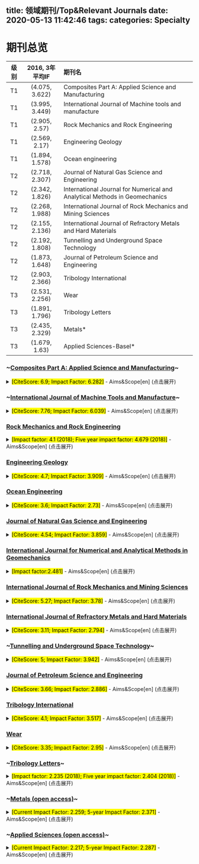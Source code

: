 title: 领域期刊/Top&Relevant Journals
date: 2020-05-13 11:42:46
tags: 
categories: Specialty
---

# 期刊总览

| 级别 | 2016, 3年平均IF | 期刊名 |
| :------: | :------: | :------ |
| T1 | (4.075, 3.622) | Composites Part A: Applied Science and Manufacturing |
| T1 | (3.995, 3.449) | International Journal of Machine tools and manufacture |
| T1 | (2.905, 2.57)  | Rock Mechanics and Rock Engineering |
| T1 | (2.569, 2.17)  | Engineering Geology |
| T1 | (1.894, 1.578) | Ocean engineering |
| T2 | (2.718, 2.307) | Journal of Natural Gas Science and Engineering |
| T2 | (2.342, 1.826) | International Journal for Numerical and Analytical Methods in Geomechanics |
| T2 | (2.268, 1.988) | International Journal of Rock Mechanics and Mining Sciences |
| T2 | (2.155, 2.136) | International Journal of Refractory Metals and Hard Materials |
| T2 | (2.192, 1.808) | Tunnelling and Underground Space Technology |
| T2 | (1.873, 1.648) | Journal of Petroleum Science and Engineering |
| T2 | (2.903, 2.366) | Tribology International | |
| T3 | (2.531, 2.256) | Wear |
| T3 | (1.891, 1.796) | Tribology Letters |
| T3 | (2.435, 2.329) | Metals* |
| T3 | (1.679, 1.63)  | Applied Sciences-Basel* |


### ~[Composites Part A: Applied Science and Manufacturing](https://www.sciencedirect.com/journal/composites-part-a-applied-science-and-manufacturing)~

<details>
<summary><mark>[CiteScore: 6.9; Impact Factor: 6.282]</mark> - Aims&Scope[en] (点击展开)</summary>
Composites Part A: Applied Science and Manufacturing publishes original research papers, review articles, case studies, short communications and letters from a wide variety of sources dealing with all aspects of the science and technology of composite materials, including fibrous and particulate reinforcements in polymeric, metallic and ceramic matrices, and 'natural' composites such as wood and biological materials. The range of applicable topics includes the properties, design and manufacture of reinforcing fibers and particles, novel architectures and concepts, multifunctional composites, advances in fabrication and processing of composite materials and structures, manufacturing science, process modelling, experimental mechanics, microstructural characterization of composites and their constituent phases, interfaces in composites, new approaches to prediction and measurement of mechanical, physical and chemical behaviour, and performance of composites in service. Articles are also welcomed on economic and commercial aspects of the applications of composites, design with composites and case studies. All articles are subject to rigorous peer review to ensure they make an important and novel contribution, and a high standard is set for both content and presentation. The Editors aim to conduct the review procedure with the minimum of delay so that prompt publication ensues.
</details>


### ~[International Journal of Machine Tools and Manufacture](https://www.sciencedirect.com/journal/international-journal-of-machine-tools-and-manufacture)~

<details>
<summary><mark>[CiteScore: 7.76; Impact Factor: 6.039]</mark> - Aims&Scope[en] (点击展开)</summary>
The International Journal of Machine Tools and Manufacture is devoted to advances in scientific understanding of essential mechanics of processes and machines applied to the manufacture of engineering components, mainly in metals, but also in composites, ceramics and other structural/functional materials. To this end coverage is given to a range of topics that includes:

* Essential mechanics of processes involving material removal, accretion and deformation, in solid, semi-solid or particulate form
* Significant scientific development of existing or new processes and machines
* In-depth characterisation of workpiece materials (structure/surfaces) by advanced techniques (e.g. SEM, EDS, TEM, EBSD, AES, Raman spectroscopy) to reveal new phenomenological aspects that govern manufacturing processes
* Tool design, utilisation and in-depth studies of failure mechanisms
* Novel concepts of machine tools/fixtures/tool holders supported by modelling and demonstrations that are relevant to manufacturing processes within the journal's remit
* Novel scientific contributions dealing with interactions between the machine tool, control system, software design and processes.
* Studies of specific mechanisms governing niche processes (e.g. ultra-high precision, nano /atomic level manufacturing with either mechanical or non-mechanical "tools")
* Novel approaches, supported by adequate in-depth scientific analysis, addressing emerging /breakthrough processes (e.g. bio-inspired manufacturing) and/or applications (e.g. ultra-high precision optics)

The above list is not exhaustive and papers on other topics associated with process science/technology or manufacturing hardware are welcome. Significant and useful advance of the current state of knowledge is an essential factor and it is important that papers are presented in a manner that will be appreciated by both academics and practising engineers. It is unlikely that papers dealing with theory or modelling alone will be acceptable, unless a significant proven advance in scientific/technological knowledge is demonstrated. Likewise, papers in which the use of methodology predominates over technological advance would probably be rejected. Normally, multipart papers are not acceptable.
</details>


### [Rock Mechanics and Rock Engineering](https://www.springer.com/journal/603)

<details>
<summary><mark>[Impact factor: 4.1 (2018); Five year impact factor: 4.679 (2018)]</mark> - Aims&Scope[en] (点击展开)</summary>
Rock Mechanics and Rock Engineering covers the experimental and theoretical aspects of rock mechanics, including laboratory and field testing, methods of computation and field observation of structural behavior. The journal maintains the strong link between engineering geology and rock engineering, providing a bridge between fundamental developments and practical application. Coverage includes case histories on design and construction of structures in rock such as underground openings, large dam foundations and rock slopes.
Fields of interest include rock mechanics in all its varied aspects including laboratory testing, field investigations, computational methods and design principles. The journal also reports on applications in tunneling, rock slopes, large dam foundations, mining, engineering and engineering geology.
</details>


### [Engineering Geology](https://www.sciencedirect.com/journal/engineering-geology/)

<details>
<summary><mark>[CiteScore: 4.7; Impact Factor: 3.909]</mark> - Aims&Scope[en] (点击展开)</summary>
Engineering Geology is an international interdisciplinary journal bridging the fields of the earth sciences and engineering, particularly geological and geotechnical engineering. The focus of the journal is on geological or engineering studies that are of interest to engineering geologists, whether their initial training is in geology or civil/mining engineering. The studies published in this journal must show relevance to engineering, environmental concerns, and safety.
Sample topics of interest include but are not limited to applied geomorphology and structural geology, applied geophysics and geochemistry, environmental geology and hydrogeology, land use planning, natural hazards, remote sensing techniques, soil and rock mechanics and applied geotechnical engineering.
Paper types considered are original research articles, case histories, and comprehensive reviews. Case studies, in particular, should emphasize why the paper is of interest to the international readership of this journal, and/or what new or novel research or theoretical methods are being presented.
The journal is intended for academic scientists, industry and applied researchers, and policy and decision makers.
</details>


### [Ocean Engineering](https://www.sciencedirect.com/journal/ocean-engineering)

<details>
<summary><mark>[CiteScore: 3.6; Impact Factor: 2.73]</mark> - Aims&Scope[en] (点击展开)</summary>
Ocean Engineering provides a medium for the publication of original research and development work in the field of ocean engineering. Ocean Engineering seeks papers in the following topics.
Ocean Engineering including:
fixed and floating offshore platforms;
pipelines and risers;
cables and mooring;
buoy technology;
foundation engineering;
ocean mining;
marine and offshore renewable energy;
aquaculture engineering; and subsea engineering.
Naval Architecture including:
ship and special marine vehicle design;
intact and damaged stability;
technology for energy efficiency and green shipping;
ship production technology;
decommissioning and recycling.
Polar and Arctic Engineering including:
ice mechanics;
ice-structure interaction;
polar operations;
polar design;
environmental protection.
Automatic Control of Marine Systems including:
automatic control;
automation and autonomy for marine vehicles and systems
Underwater Technology including:
AUV/ROV design;
AUV/ROV hydrodynamics;
maneuvering and control; and underwater-specific communicating and sensing systems for AUV/ROVs.
In these fields, papers on the following technical topics are welcome.
Hydrodynamics: CFD; vortex induced vibrations; fluid-structure interaction; hydroelasticity; linear and non-linear wave mechanics; buoyancy and stability; ship resistance and propulsion; seakeeping and controls; ship maneuvering, radiated noise.
Structural mechanics: materials; limit state prediction; fatigue; fracture; structural health monitoring; collision and crash worthiness, degradation.
Stochastic calculations: stochastic processes; safety and reliability; risk and limit state design.
Experimental approaches: instrumentation; full-scale measurements; model tests.
Marine equipment: risers; pipelines; ballast water treatment; air emissions treatment; underwater noise mitigation; and associated components or equipment.
Ocean environmental predictions- only for ocean structures and vessel operation and design: extreme event predictions; extreme statistics; wave groups; short-term environment predictions; impact of climate change. Note that broader environmental and climate model, sensing, and data sets should be submitted to climate and oceanographic journals.
Automatic Control of Marine Systems: Papers submitted in this subject area should have genuine value in naval architecture and marine engineering and should include the validation of results preferably, by full-scale measurements or model-scale tests or, when this is not possible, by high fidelity simulations. Methods used in papers should be validated in conditions that represent realistic marine environments.
</details>


### [Journal of Natural Gas Science and Engineering](https://www.sciencedirect.com/journal/journal-of-natural-gas-science-and-engineering)

<details>
<summary><mark>[CiteScore: 4.54; Impact Factor: 3.859]</mark> - Aims&Scope[en] (点击展开)</summary>
The objective of the Journal of Natural Gas Science & Engineering is to bridge the gap between the engineering and the science of natural gas by publishing explicitly written articles intelligible to scientists and engineers working in any field of natural gas science and engineering from the reservoir to the market.
An attempt is made in all issues to balance the subject matter and to appeal to a broad readership. The Journal of Natural Gas Science & Engineering covers the fields of natural gas exploration, production, processing and transmission in its broadest possible sense. Topics include: origin and accumulation of natural gas; natural gas geochemistry; gas-reservoir engineering; well logging, testing and evaluation; mathematical modelling; enhanced gas recovery; thermodynamics and phase behaviour, gas-reservoir modelling and simulation; natural gas production engineering; primary and enhanced production from unconventional gas resources, subsurface issues related to coalbed methane, tight gas, shale gas, and hydrate production, formation evaluation; exploration methods, multiphase flow and flow assurance issues, novel processing (e.g., subsea) techniques, raw gas transmission methods, gas processing/LNG technologies, sales gas transmission and storage. The Journal of Natural Gas Science & Engineering will also focus on economical, environmental, management and safety issues related to natural gas production, processing and transportation.
Research articles, case histories, field process reports, short communications, book reviews, symposia proceedings and review articles are accepted. Generally, review articles on some topic of special current interest will be published.
</details>


### [International Journal for Numerical and Analytical Methods in Geomechanics](https://onlinelibrary.wiley.com/journal/10969853)

<details>
<summary><mark>[Impact factor:2.481]</mark> - Aims&Scope[en] (点击展开)</summary>
The journal welcomes manuscripts that substantially contribute to the understanding of the complex mechanical behaviour of geomaterials (soils, rocks, concrete, ice, snow, and powders), through innovative experimental techniques, and/or through the development of novel numerical or hybrid experimental/numerical modelling concepts in geomechanics. Topics of interest include instabilities and localization, interface and surface phenomena, fracture and failure, multi-physics and other time-dependent phenomena, micromechanics and multi-scale methods, and inverse analysis and stochastic methods. Papers related to energy and environmental issues are particularly welcome. The illustration of the proposed methods and techniques to engineering problems is encouraged. However, manuscripts dealing with applications of existing methods, or proposing incremental improvements to existing methods – in particular marginal extensions of existing analytical solutions or numerical methods – will not be considered for review. The journal publishes full-length papers, which normally will be less than 20 journal pages in length, and short communications, which can be at most 6 journal pages. Two-part papers are discouraged.
</details>


### [International Journal of Rock Mechanics and Mining Sciences](https://www.sciencedirect.com/journal/international-journal-of-rock-mechanics-and-mining-sciences)

<details>
<summary><mark>[CiteScore: 5.27; Impact Factor: 3.78]</mark> - Aims&Scope[en] (点击展开)</summary>
This journal is concerned with original research, new developments, site measurements and case studies in rock mechanics and rock engineering. It provides an international forum for the publication of high quality papers on the subject of rock mechanics and the application of rock mechanics principles and techniques to mining and civil engineering projects built on or in rock masses. These projects include slopes, open-pit mines, quarries, shafts, tunnels, caverns, underground mines, metro systems, dams and hydro-electric stations, geothermal energy, petroleum engineering, and radioactive waste disposal. Papers are welcomed on all relevant topics and especially on theoretical developments, analytical methods, numerical methods, rock testing, site investigation, and case studies.
</details>


### [International Journal of Refractory Metals and Hard Materials](https://www.sciencedirect.com/journal/international-journal-of-refractory-metals-and-hard-materials)

<details>
<summary><mark>[CiteScore: 3.11; Impact Factor: 2.794]</mark> - Aims&Scope[en] (点击展开)</summary>
The International Journal of Refractory Metals and Hard Materials (IJRMHM) publishes original research articles concerned with all aspects of refractory metals and hard materials. Refractory metals are defined as metals with melting points higher than 1800 °C. These are tungsten, molybdenum, chromium, tantalum, niobium, hafnium, and rhenium, as well as many compounds and alloys based thereupon. Hard materials that are included in the scope of this journal are defined as materials with hardness values higher than 1000 kg/mm2, primarily intended for applications as manufacturing tools or wear resistant components in mechanical systems. Thus they encompass carbides, nitrides and borides of metals, and related compounds. A special focus of this journal is put on the family of hardmetals, which is also known as cemented tungsten carbide, and cermets which are based on titanium carbide and carbonitrides with or without a metal binder. Ceramics and superhard materials including diamond and cubic boron nitride may also be accepted provided the subject material is presented as hard materials as defined above.
The journal seeks contributions that investigate novel alloy design concepts; studies of the relationships between chemical composition, microstructure, and properties; novel methods of characterization and testing, novel methods of synthesis and processing, especially those that result in improved or novel microstructures, leading in turn to improved properties and novel applications. Articles focus on methods and processes that reduce material and energy consumption, hence the cost of these materials will also be considered.
The process technologies may include but are not limited to powder synthesis and production technologies (chemical methods, physical methods such as mechanical ball milling); powder compaction and shaping technologies including die compaction, powder injection molding, and 3D printing; and sintering and consolidation processes such as vacuum sintering, hot isostatic pressing, field assisted sintering, and other advanced hot consolidation techniques. However, manuscripts that focus on processes without a clear explanation on how the process can lead to improved microstructure and properties, or reduction of energy consumption and costs are likely discouraged.
This journal also publishes articles dealing with the deposition process and the microstructure and the measurement of selected properties of coatings, provided the coating consists of a material from the groups defined above, and is applied on the surface of a refractory metal or hard material. For eligibility of such articles the material science aspect of the coatings and if applicable their interrelationship with the properties of the coatings is of prime importance. Papers lacking this focus are usually referred to other journals dedicated to surface coating or machining.
IJRMHM aims to bridge the gap between pure research and the more practical aspects of production and properties. In that IJMHM will continue to provide a medium linking together material scientists, engineers, designers and manufacturers working in this field.
</details>


### ~[Tunnelling and Underground Space Technology](https://www.sciencedirect.com/journal/tunnelling-and-underground-space-technology)~

<details>
<summary><mark>[CiteScore: 5; Impact Factor: 3.942]</mark> - Aims&Scope[en] (点击展开)</summary>
Tunnelling and Underground Space Technology incorporating Trenchless Technology Research is an international journal which publishes authoritative articles encompassing original research and case studies on the development of tunnelling technology, the use of underground space and trenchless technology. The journal is committed to publishing papers on the interdisciplinary aspects of planning, creating, and regulating underground space, and covers a very wide scope of underground space and underground construction, including:
Geo-investigation, geomechanics analysis, design and modelling, construction and monitoring, and maintenance and rehabilitation of tunnels and large underground and earth-sheltered structures.
Planning, development, and operation of underground space and underground space environment such as architecture, safety and comfort, and human-space interaction.
Installation and rehabilitation of underground pipelines, ducts, and cables using pipe jacking, microtunnelling, and other forms of trenchless technologies.
All papers on the topics within the journal scope are welcomed. Papers can be in the form of original research papers or case study papers on underground space utilization and underground construction technology.
</details>


### [Journal of Petroleum Science and Engineering](https://www.sciencedirect.com/journal/journal-of-petroleum-science-and-engineering/)

<details>
<summary><mark>[CiteScore: 3.66; Impact Factor: 2.886]</mark> - Aims&Scope[en] (点击展开)</summary>
The objective of the Journal of Petroleum Science and Engineering is to bridge the gap between the engineering, the geology and the science of petroleum and natural gas by publishing explicitly written articles intelligible to scientists and engineers working in any field of petroleum engineering, natural gas engineering and petroleum (natural gas) geology. An attempt is made in all issues to balance the subject matter and to appeal to a broad readership.
The Journal of Petroleum Science and Engineering covers the fields of petroleum (and natural gas) exploration, production and flow in its broadest possible sense. Topics include: origin and accumulation of petroleum and natural gas; petroleum geochemistry; reservoir engineering; reservoir simulation; rock mechanics; petrophysics; pore-level phenomena; well logging, testing and evaluation; mathematical modelling; enhanced oil and gas recovery; petroleum geology; compaction/diagenesis; petroleum economics; drilling and drilling fluids; thermodynamics and phase behavior; fluid mechanics; multi-phase flow in porous media; production engineering; formation evaluation; exploration methods; CO2 Sequestration in geological formations/sub-surface; management and development of unconventional resources such as heavy oil and bitumen, tight oil and liquid rich shales.
Papers will be published with the minimum of publication delay. Research articles, case histories, field process reports, short communications, book reviews, symposia proceedings and review articles are accepted. Generally, review articles on some topic of special current interest will be published.
</details>


### [Tribology International](https://www.sciencedirect.com/journal/tribology-international/)

<details>
<summary><mark>[CiteScore: 4.1; Impact Factor: 3.517]</mark> - Aims&Scope[en] (点击展开)</summary>
Tribology is the science of rubbing surfaces and contributes to every facet of our everyday life, from live cell friction to engine lubrication and seismology. As such tribology is truly multidisciplinary and this extraordinary breadth of scientific interest is reflected in the scope of Tribology International.
Tribology International seeks to publish original research papers of the highest scientific quality to provide an archival resource for scientists from all backgrounds. Written contributions are invited reporting experimental and modelling studies both in established areas of tribology and emerging fields. Scientific topics include the physics or chemistry of tribo-surfaces, bio-tribology, surface engineering and materials, contact mechanics, nano-tribology, lubricants and hydrodynamic lubrication.
</details>


### [Wear](https://www.sciencedirect.com/journal/wear)

<details>
<summary><mark>[CiteScore: 3.35; Impact Factor: 2.95]</mark> - Aims&Scope[en] (点击展开)</summary>
Wear journal is dedicated to the advancement of basic and applied knowledge concerning the nature of wear of materials. Broadly, topics of interest range from development of fundamental understanding of the mechanisms of wear to innovative solutions to practical engineering problems. Authors of experimental studies are expected to comment on the repeatability of the data, and whenever possible, conduct multiple measurements under similar testing conditions. Further, Wear embraces the highest standards of professional ethics, and the detection of matching content, either in written or graphical form, from other publications by the current authors or by others, may result in rejection.
Submissions are invited on such subjects as:
(a) Wear modelling and validation. This includes modelling of fundamental mechanisms as well as the modelling of tribosystems. Approaches may employ contact mechanics, frictional considerations and lubrication concepts in the development of the model, and will always include physical validation of the model.
(b) The development and use of new wear testing methods and standards. This includes the rationale behind their development (including a critique of existing test methodologies where appropriate).
(c) New wear diagnostic tools. The need for these tools and examples of their use in either basic research or engineering should be illustrated.
(d) The development of wear-resistant materials, coatings, or surface treatments. Such papers should include, for example, benchmarking against materials currently employed in targeted engineering applications, or presenting a basic hypothesis underlying the work that can be validated as an advance over the current state-of-the-art. The criteria used to select the test methods employed (and the conditions under which those tests were conducted) must be robustly justified with regard to the targeted engineering applications. The proposed mechanisms of wear must be discussed in the context of data and observations that support those conclusions.
(e) Relationships between the composition, structure, properties, and processing of materials and their wear behavior. Such submissions should include the basic rationale for the work, its foundation in prior knowledge, and how the current approach is implemented to explore these relationships. The criteria used to select the tests or analytical methods employed shall be explained with respect to the purpose of the research, be it fundamental or applied.
(f) The role of lubricants or other interfacial species in the wear of materials. Such submissions will focus on the mechanisms of wear in the presence of well-characterized interfacial environments.
The Abstracts of all submissions, whether a full paper or a shorter communication, should summarize the purpose and approach to the given problem, indicate the materials under investigation, and present the primary conclusions in a brief and concise manner. Overt commercialism or product promotion is unacceptable. Submissions to Wear will be peer-reviewed to assess their archival quality, clarity of communication, and the novelty of their contributions to the science and technology of wear.
</details>


### ~[Tribology Letters](https://www.springer.com/journal/11249)~

<details>
<summary><mark>[Impact factor: 2.235 (2018); Five year impact factor: 2.404 (2018)]</mark> - Aims&Scope[en] (点击展开)</summary>
Tribology Letters is devoted to the development of the science of tribology and its applications, particularly focusing on publishing high-quality papers at the forefront of tribological science and that address the fundamentals of friction, lubrication, wear, or adhesion.  The journal facilitates communication and exchange of seminal ideas among thousands of practitioners who are engaged worldwide in the pursuit of tribology-based science and technology.
</details>


### ~[Metals (open access)](https://www.mdpi.com/journal/metals)~

<details>
<summary><mark>[Current Impact Factor: 2.259; 5-year Impact Factor: 2.371]</mark> - Aims&Scope[en] (点击展开)</summary>
Metals (ISSN 2075-4701) is an open access journal of related scientific research and technology development. It publishes reviews, regular research papers (articles) and short communications. Our aim is to encourage scientists to publish their experimental and theoretical results in as much detail as possible. Therefore, there is no restriction on the length of the papers. The full experimental details must be provided so that the results can be reproduced.
Metals provides a forum for publishing papers which advance the in-depth understanding of the relationship between the structure, the properties or the functions of all kinds of metals.
Topics Covered
- metallurgy
- alloys
- base metals (include iron, nickel, lead and zinc)
- ferrous and non-ferrous metals
- noble metals (include tantalum, gold, platinum, silver and rhodium)
- precious metals
- transition metals
- metalloids
- semi-metals
- metallicity
- rare metals
- synthetic metals
- applications
- trade
Several topical special issues will be published.
</details>


### ~[Applied Sciences (open access)](https://www.mdpi.com/journal/applsci)~

<details>
<summary><mark>[Current Impact Factor: 2.217; 5-year Impact Factor: 2.287]</mark> - Aims&Scope[en] (点击展开)</summary>
Aims
Applied Sciences (ISSN 2076-3417) provides an advanced forum on all aspects of applied natural sciences. It publishes reviews, research papers and communications. Our aim is to encourage scientists to publish their experimental and theoretical results in as much detail as possible. There is no restriction on the length of the papers. The full experimental details must be provided so that the results can be reproduced. Electronic files and software regarding the full details of the calculation or experimental procedure, if unable to be published in a normal way, can be deposited as supplementary electronic material.
Scope
The journal covers all aspects of applied biology, applied chemistry, applied physics, and applied engineering. It has 22 Sections:
- Nanotechnology and Applied Nanoscience
- Optics and Lasers
- Acoustics and Vibrations
- Chemistry
- Materials
- Energy
- Mechanical Engineering
- Computing and Artificial Intelligence
- Applied Biosciences and Bioengineering
- Environmental and Sustainable Science and Technology
- Quantum Science and Technology
- Applied Physics
- Earth Sciences and Geography
- Civil Engineering
- Applied Industrial Technologies
- Electrical, Electronics and Communications Engineering
- Food Science and Technology
- Applied Dentistry
- Membrane Science and Technology 
- Robotics and Automation 
- Marine Engineering 
- Aerospace Science and Engineering
</details>